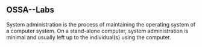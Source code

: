 ## OSSA--Labs

System administration is the process of maintaining the operating system of a computer system.
On a stand-alone computer, system administration is minimal and usually left up to the individual(s) using the computer.  
